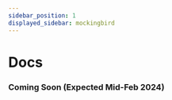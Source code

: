 ```yaml
---
sidebar_position: 1
displayed_sidebar: mockingbird
---
```


# Docs

### Coming Soon (Expected Mid-Feb 2024)

